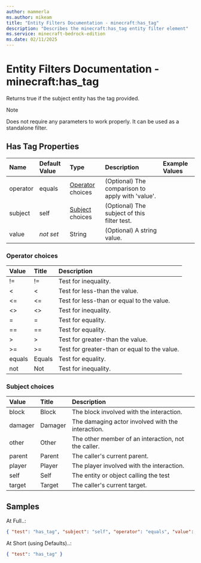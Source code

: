 ```yaml
---
author: mammerla
ms.author: mikeam
title: "Entity Filters Documentation - minecraft:has_tag"
description: "Describes the minecraft:has_tag entity filter element"
ms.service: minecraft-bedrock-edition
ms.date: 02/11/2025 
---
```


# Entity Filters Documentation - minecraft:has_tag

Returns true if the subject entity has the tag provided.

> [!Note]
> Does not require any parameters to work properly. It can be used as a standalone filter.


## Has Tag Properties

|Name       |Default Value |Type |Description |Example Values |
|:----------|:-------------|:----|:-----------|:------------- |
| operator | equals | [Operator](#operator-choices) choices | (Optional) The comparison to apply with 'value'. |  | 
| subject | self | [Subject](#subject-choices) choices | (Optional) The subject of this filter test. |  | 
| value | *not set* | String | (Optional) A string value. |  | 

### Operator choices

|Value       |Title |Description |
|:-----------|:-----|:-----------|
| != | != | Test for inequality.|
| < | < | Test for less-than the value.|
| <= | <= | Test for less-than or equal to the value.|
| <> | <> | Test for inequality.|
| = | = | Test for equality.|
| == | == | Test for equality.|
| > | > | Test for greater-than the value.|
| >= | >= | Test for greater-than or equal to the value.|
| equals | Equals | Test for equality.|
| not | Not | Test for inequality.|

### Subject choices

|Value       |Title |Description |
|:-----------|:-----|:-----------|
| block | Block | The block involved with the interaction.|
| damager | Damager | The damaging actor involved with the interaction.|
| other | Other | The other member of an interaction, not the caller.|
| parent | Parent | The caller's current parent.|
| player | Player | The player involved with the interaction.|
| self | Self | The entity or object calling the test|
| target | Target | The caller's current target.|

## Samples

At Full..: 

```json
{ "test": "has_tag", "subject": "self", "operator": "equals", "value": "" }
```

At Short (using Defaults)..: 

```json
{ "test": "has_tag" }
```
